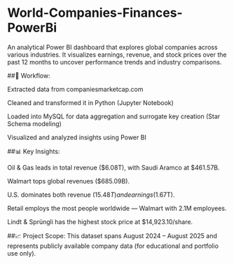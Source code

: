# World-Companies-Finances-PowerBi
An analytical Power BI dashboard that explores global companies across various industries. It visualizes earnings, revenue, and stock prices over the past 12 months to uncover performance trends and industry comparisons.

##🧠 Workflow:

Extracted data from companiesmarketcap.com

Cleaned and transformed it in Python (Jupyter Notebook)

Loaded into MySQL for data aggregation and surrogate key creation (Star Schema modeling)

Visualized and analyzed insights using Power BI

##📊 Key Insights:

Oil & Gas leads in total revenue ($6.08T), with Saudi Aramco at $461.57B.

Walmart tops global revenues ($685.09B).

U.S. dominates both revenue ($15.48T) and earnings ($1.67T).

Retail employs the most people worldwide — Walmart with 2.1M employees.

Lindt & Sprüngli has the highest stock price at $14,923.10/share.

##📈 Project Scope:
This dataset spans August 2024 – August 2025 and represents publicly available company data (for educational and portfolio use only).

